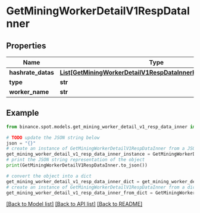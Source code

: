# GetMiningWorkerDetailV1RespDataInner


## Properties

Name | Type | Description | Notes
------------ | ------------- | ------------- | -------------
**hashrate_datas** | [**List[GetMiningWorkerDetailV1RespDataInnerHashrateDatasInner]**](GetMiningWorkerDetailV1RespDataInnerHashrateDatasInner.md) |  | [optional] 
**type** | **str** |  | [optional] 
**worker_name** | **str** |  | [optional] 

## Example

```python
from binance.spot.models.get_mining_worker_detail_v1_resp_data_inner import GetMiningWorkerDetailV1RespDataInner

# TODO update the JSON string below
json = "{}"
# create an instance of GetMiningWorkerDetailV1RespDataInner from a JSON string
get_mining_worker_detail_v1_resp_data_inner_instance = GetMiningWorkerDetailV1RespDataInner.from_json(json)
# print the JSON string representation of the object
print(GetMiningWorkerDetailV1RespDataInner.to_json())

# convert the object into a dict
get_mining_worker_detail_v1_resp_data_inner_dict = get_mining_worker_detail_v1_resp_data_inner_instance.to_dict()
# create an instance of GetMiningWorkerDetailV1RespDataInner from a dict
get_mining_worker_detail_v1_resp_data_inner_from_dict = GetMiningWorkerDetailV1RespDataInner.from_dict(get_mining_worker_detail_v1_resp_data_inner_dict)
```
[[Back to Model list]](../README.md#documentation-for-models) [[Back to API list]](../README.md#documentation-for-api-endpoints) [[Back to README]](../README.md)


